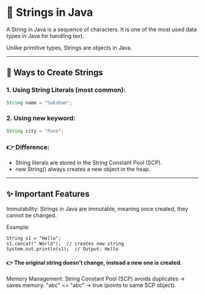 # 🎼 Strings in Java

A String in Java is a sequence of characters.
It is one of the most used data types in Java for handling text.

Unlike primitive types, Strings are objects in Java.

---

## 📌 Ways to Create Strings

### 1. Using String Literals (most common):
```java
String name = "Saksham";
```

### 2. Using new keyword:
```java
String city = "Pune";
```

### 👉 Difference:
- String literals are stored in the String Constant Pool (SCP).
- new String() always creates a new object in the heap.

---

## ✨ Important Features

Immutability: Strings in Java are immutable, meaning once created, they cannot be changed.

Example:
```text
String s1 = "Hello";
s1.concat(" World");  // creates new string
System.out.println(s1);  // Output: Hello
```

#### 👉 The original string doesn’t change, instead a new one is created.
Memory Management:
String Constant Pool (SCP) avoids duplicates → saves memory.
"abc" == "abc" → true (points to same SCP object).
